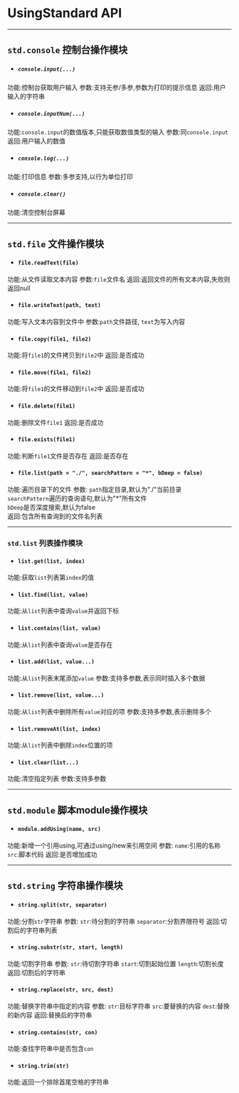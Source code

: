 

# UsingStandard API  

--- 

## `std.console` 控制台操作模块

- ##### `console.input(...)`  
功能:控制台获取用户输入
参数:支持无参/多参,参数为打印的提示信息
返回:用户输入的字符串

- ##### `console.inputNum(...)`
功能:`console.input`的数值版本,只能获取数值类型的输入
参数:同`console.input`
返回:用户输入的数值

- ##### `console.log(...)`
功能:打印信息
参数:多参支持,以行为单位打印

- ##### `console.clear()`
功能:清空控制台屏幕

---

## `std.file` 文件操作模块

- #### `file.readText(file)`
功能:从文件读取文本内容
参数:`file`文件名
返回:返回文件的所有文本内容,失败则返回null

- #### `file.writeText(path, text)`
功能:写入文本内容到文件中
参数:`path`文件路径, `text`为写入内容

- #### `file.copy(file1, file2)`
功能:将`file1`的文件拷贝到`file2`中
返回:是否成功

- #### `file.move(file1, file2)`
功能:将`file1`的文件移动到`file2`中
返回:是否成功

- #### `file.delete(file1)`
功能:删除文件`file1`
返回:是否成功

- #### `file.exists(file1)`
功能:判断`file1`文件是否存在
返回:是否存在

- #### `file.list(path = "./", searchPattern = "*", bDeep = false)`
功能:遍历目录下的文件
参数:
  `path`指定目录,默认为"./"当前目录  
  `searchPattern`遍历的查询语句,默认为"*"所有文件  
  `bDeep`是否深度搜索,默认为false  
返回:包含所有查询到的文件名列表  

---

### `std.list` 列表操作模块

- #### `list.get(list, index)`
功能:获取`list`列表第`index`的值

- #### `list.find(list, value)`
功能:从`list`列表中查询`value`并返回下标

- #### `list.contains(list, value)`
功能:从`list`列表中查询`value`是否存在

- #### `list.add(list, value...)`
功能:从`list`列表末尾添加`value`
参数:支持多参数,表示同时插入多个数据

- #### `list.remove(list, value...)`
功能:从`list`列表中删除所有`value`对应的项
参数:支持多参数,表示删除多个

- #### `list.removeAt(list, index)`
功能:从`list`列表中删除`index`位置的项

- #### `list.clear(list...)`
功能:清空指定列表
参数:支持多参数

---

## `std.module` 脚本module操作模块

- #### `module.addUsing(name, src)`
功能:新增一个引用using,可通过using/new来引用空间
参数:
`name`:引用的名称
`src`:脚本代码
返回:是否增加成功

---

## `std.string` 字符串操作模块

- #### `string.split(str, separator)`
功能:分割`str`字符串
参数:
`str`:待分割的字符串
`separator`:分割界限符号
返回:切割后的字符串列表

- #### `string.substr(str, start, length)`
功能:切割字符串
参数:
`str`:待切割字符串
`start`:切割起始位置
`length`:切割长度
返回:切割后的字符串

- #### `string.replace(str, src, dest)`
功能:替换字符串中指定的内容
参数:
`str`:目标字符串
`src`:要替换的内容
`dest`:替换的新内容
返回:替换后的字符串

- #### `string.contains(str, con)`
功能:查找字符串中是否包含`con`

- #### `string.trim(str)`
功能:返回一个排除首尾空格的字符串



